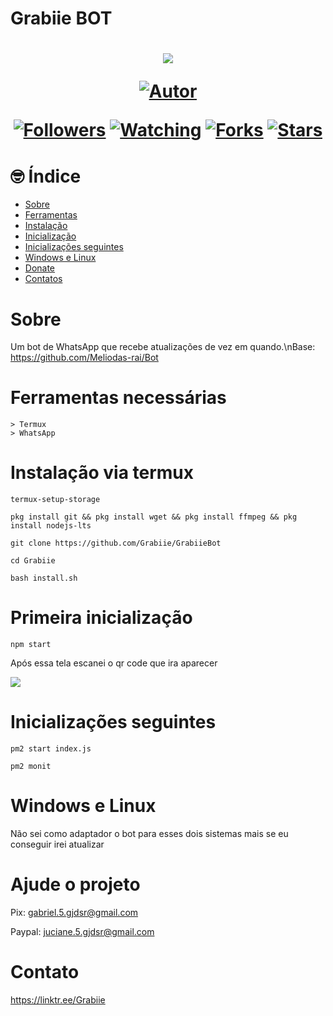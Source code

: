 # Grabiie BOT
<h1 align="center">
    <p>
        <img src= "https://i.imgur.com/wRD6OCR.gif">
    </p>
    <p>
        <a href="https://github.com/grabiie"><img title="Autor"    src="https://img.shields.io/badge/Autor-Grabiie-blue.svg?style=for-the-badge&logo=github"></a>
    </p>
    <p>
        <a href="https://github.com/grabiie/followers"><img title="Followers" src="https://img.shields.io/github/followers/grabiie?color=yellow&style=flat-square"></a>
        <a href="https://github.com/grabiie/GrabiieBot/watchers"><img title="Watching" src="https://img.shields.io/github/watchers/grabiie/GrabiieBot?label=Watchers&color=yellow&style=flat-square"></a>
        <a href="https://github.com/grabiie/GrabiieBot/network/members"><img title="Forks" src="https://img.shields.io/github/forks/grabiie/GrabiieBot?color=yellow&style=flat-square"></a>
        <a href="https://github.com/grabiie/GrabiieBot/stargazers/"><img title="Stars" src="https://img.shields.io/github/stars/grabiie/GrabiieBot?color=yellow&style=flat-square"></a>
    </p>
</h1>

# 🤓 Índice
- [Sobre](#Sobre)
- [Ferramentas](#Ferramentas-necessárias)
- [Instalação](#Instalação-via-termux)
- [Inicialização](#Primeira-inicialização)
- [Inicializações seguintes](#Inicializações-seguintes)
- [Windows e Linux](#Windows-e-Linux)
- [Donate](#Ajude-o-projeto)
- [Contatos](#Contato)

# Sobre
Um bot de WhatsApp que recebe atualizações de vez em quando.\nBase: https://github.com/Meliodas-rai/Bot
# Ferramentas necessárias

```
> Termux
> WhatsApp
```

# Instalação via termux

```
termux-setup-storage

pkg install git && pkg install wget && pkg install ffmpeg && pkg install nodejs-lts

git clone https://github.com/Grabiie/GrabiieBot

cd Grabiie

bash install.sh
```
# Primeira inicialização
```
npm start
```
Após essa tela escanei o qr code que ira aparecer

<img src="https://i.imgur.com/5BexPmL.png">

# Inicializações seguintes
```
pm2 start index.js

pm2 monit
```
# Windows e Linux

Não sei como adaptador o bot para esses dois sistemas mais se eu conseguir irei atualizar

# Ajude o projeto

Pix: gabriel.5.gjdsr@gmail.com

Paypal: juciane.5.gjdsr@gmail.com

# Contato

https://linktr.ee/Grabiie

